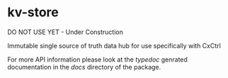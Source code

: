 # kv-store

DO NOT USE YET - Under Construction

Immutable single source of truth data hub for use specifically with CxCtrl 

For more API information please look at the *typedoc* genrated documentation in the *docs* directory of the package.
